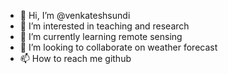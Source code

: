 - 👋 Hi, I’m @venkateshsundi
- 👀 I’m interested in teaching and research 
- 🌱 I’m currently learning remote sensing
- 💞️ I’m looking to collaborate on weather forecast
- 📫 How to reach me github

<!---
venkateshsundi/venkateshsundi is a ✨ special ✨ repository because its `README.md` (this file) appears on your GitHub profile.
You can click the Preview link to take a look at your changes.
--->
